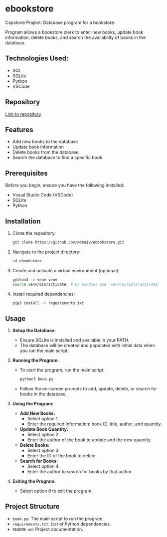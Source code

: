 # ebookstore

Capstone Project: Database program for a bookstore.

Program allows a bookstore clerk to enter new books, update book information, delete books, and search the availability of books in the database.

## Technologies Used:
- SQL
- SQLite
- Python
- VSCode

## Repository
[Link to repository](https://github.com/NomaIV/ebookstore)

## Features
- Add new books to the database
- Update book information
- Delete books from the database
- Search the database to find a specific book

## Prerequisites

Before you begin, ensure you have the following installed:
- Visual Studio Code (VSCode)
- SQLite
- Python

## Installation
1. Clone the repository:
    ```sh
    git clone https://github.com/NomaIV/ebookstore.git
    ```
2. Navigate to the project directory:
    ```sh
    cd ebookstore
    ```
3. Create and activate a virtual environment (optional):
    ```sh
    python3 -m venv venv
    source venv/bin/activate  # On Windows use `venv\Scripts\activate`
    ```
4. Install required dependencies:
    ```sh
    pip3 install -r requirements.txt
    ```

## Usage
1. **Setup the Database:**
   - Ensure SQLite is installed and available in your PATH.
   - The database will be created and populated with initial data when you run the main script.

2. **Running the Program:**
   - To start the program, run the main script:
     ```sh
     python3 book.py
     ```
   - Follow the on-screen prompts to add, update, delete, or search for books in the database.

3. **Using the Program:**
   - **Add New Books:**
     - Select option 1.
     - Enter the required information: book ID, title, author, and quantity.
   - **Update Book Quantity:**
     - Select option 2.
     - Enter the author of the book to update and the new quantity.
   - **Delete Books:**
     - Select option 3.
     - Enter the ID of the book to delete.
   - **Search for Books:**
     - Select option 4.
     - Enter the author to search for books by that author.

4. **Exiting the Program:**
   - Select option 0 to exit the program.

## Project Structure
- `book.py`: The main script to run the program.
- `requirements.txt`: List of Python dependencies.
- `README.md`: Project documentation.


